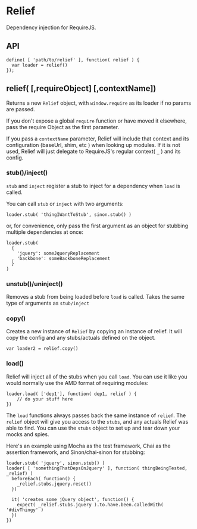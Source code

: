 Relief
====

Dependency injection for RequireJS.

## API

```
define( [ 'path/to/relief' ], function( relief ) {
  var loader = relief()
});
```

## relief( [,requireObject] [,contextName])

Returns a new `Relief` object, with `window.require` as its loader if no params
 are passed.

If you don't expose a global `require` function or have moved it elsewhere,
 pass the require Object as the first parameter.
 
If you pass a `contextName` parameter, Relief will include that context and its configuration (baseUrl, shim, etc ) when looking up modules. If it is not used, Relief will just delegate to RequireJS's regular context( `_` ) and its config.

### stub()/inject()

`stub` and `inject` register a stub to inject for a dependency when `load` is called.

You can call `stub` or `inject` with two arguments:

`loader.stub( 'thingIWantToStub', sinon.stub() )`

or, for convenience, only pass the first argument as an object for stubbing multiple dependencies at once:

```
loader.stub(
  {
    'jquery': someJqueryReplacement
  , 'backbone': someBackboneReplacement
  }
)
```

### unstub()/uninject()

Removes a stub from being loaded before `load` is called. Takes the same type of arguments as `stub/inject`

### copy()

Creates a new instance of `Relief` by copying an instance of relief. It will copy the config and any stubs/actuals defined on the object.

`var loader2 = relief.copy()`

### load()

Relief will inject all of the stubs when you call `load`. You can use it like you would normally use the AMD format of requiring modules:

```
loader.load( ['dep1'], function( dep1, relief ) {
	// do your stuff here
})
```

The `load` functions always passes back the same instance of `relief`. The `relief` object will give you access to the `stubs`, and any actuals Relief was able to find. You can use the `stubs` object to set up and tear down your mocks and spies.

Here's an example using Mocha as the test framework, Chai as the assertion framework, and Sinon/chai-sinon for stubbing:

```
loader.stub( 'jquery', sinon.stub() )
loader( [ 'somethingThatDepsOnJquery' ], function( thingBeingTested, _relief) )
  beforeEach( function() {
    _relief.stubs.jquery.reset()
  })
  
  it( 'creates some jQuery object', function() {
    expect( _relief.stubs.jquery ).to.have.been.calledWith( '#divThingy' )
  })
})
```


